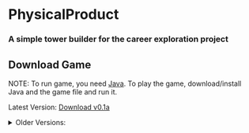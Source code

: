 # PhysicalProduct
### A simple tower builder for the career exploration project

## Download Game

NOTE: To run game, you need [Java](https://www.java.com/en/). To play the game, download/install Java and the game file and run it.

Latest Version: [Download v0.1a](https://drive.google.com/open?id=1qHO1c5BoXHSAQNI604c7_QWvwnozxG1y)

<details>
<summary>Older Versions:</summary><p>

N/A

</p></details>

